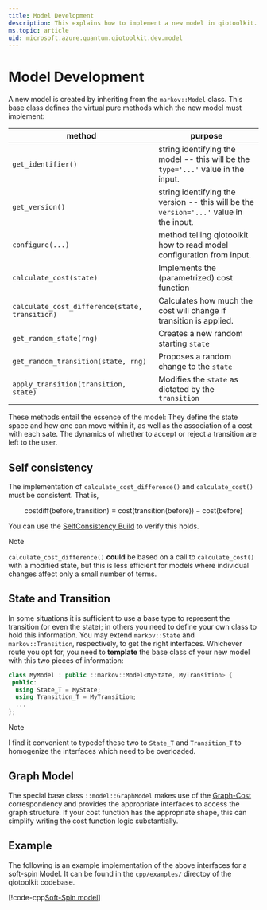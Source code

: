 ```yaml
---
title: Model Development
description: This explains how to implement a new model in qiotoolkit.
ms.topic: article
uid: microsoft.azure.quantum.qiotoolkit.dev.model
---
```


Model Development
=================

A new model is created by inheriting from the `markov::Model` class.
This base class defines the virtual pure methods which the new model
must implement:

| method | purpose |
| ------ | ------- |
| `get_identifier()` | string identifying the model -- this will be the `type='...'` value in the input. |
| `get_version()`    | string identifying the version -- this will be the `version='...'` value in the input. |
| `configure(...)`   | method telling qiotoolkit how to read model configuration from input. |
| `calculate_cost(state)` | Implements the (parametrized) cost function |
| `calculate_cost_difference(state, transition)` | Calculates how much the cost will change if transition is applied. |
| `get_random_state(rng)` | Creates a new random starting `state` |
| `get_random_transition(state, rng)` | Proposes a random change to the `state` |
| `apply_transition(transition, state)` | Modifies the `state` as dictated by the `transition` |

These methods entail the essence of the model: They define the state space and
how one can move within it, as well as the association of a cost with each
sate. The dynamics of whether to accept or reject a transition are left to the
user.

Self consistency
----------------

The implementation of `calculate_cost_difference()` and `calculate_cost()` must
be consistent. That is,

```math
\text{costdiff}(\text{before}, \text{transition}) \equiv \text{cost}(\text{transition}(\text{before})) - \text{cost}(\text{before})
```

You can use the [SelfConsistency Build](../setup/cmake.md) to verify this holds.

> [!NOTE]
> `calculate_cost_difference()` **could** be based on a call to
> `calculate_cost()` with a modified state, but this is less efficient for
> models where individual changes affect only a small number of terms.

State and Transition
--------------------

In some situations it is sufficient to use a base type to represent the transition
(or even the state); in others you need to define your own class to hold this
information. You may extend `markov::State` and `markov::Transition`, respectively,
to get the right interfaces. Whichever route you opt for, you need to **template**
the base class of your new model with this two pieces of information:

```cpp
class MyModel : public ::markov::Model<MyState, MyTransition> {
 public:
  using State_T = MyState;
  using Transition_T = MyTransition;
  ...
};
```

> [!NOTE]
> I find it convenient to typedef these two to `State_T` and `Transition_T` to
> homogenize the interfaces which need to be overloaded.

Graph Model
-----------

The special base class `::model::GraphModel` makes use of the
[Graph-Cost](../../theory/graph-cost.md) correspondency and provides
the appropriate interfaces to access the graph structure. If your cost function
has the appropriate shape, this can simplify writing the cost function logic
substantially.

Example
-------

The following is an example implementation of the above interfaces for a soft-spin
Model. It can be found in the `cpp/examples/` directoy of the qiotoolkit codebase.

[!code-cpp[Soft-Spin model](../../../cpp/examples/soft_spin.h)]
